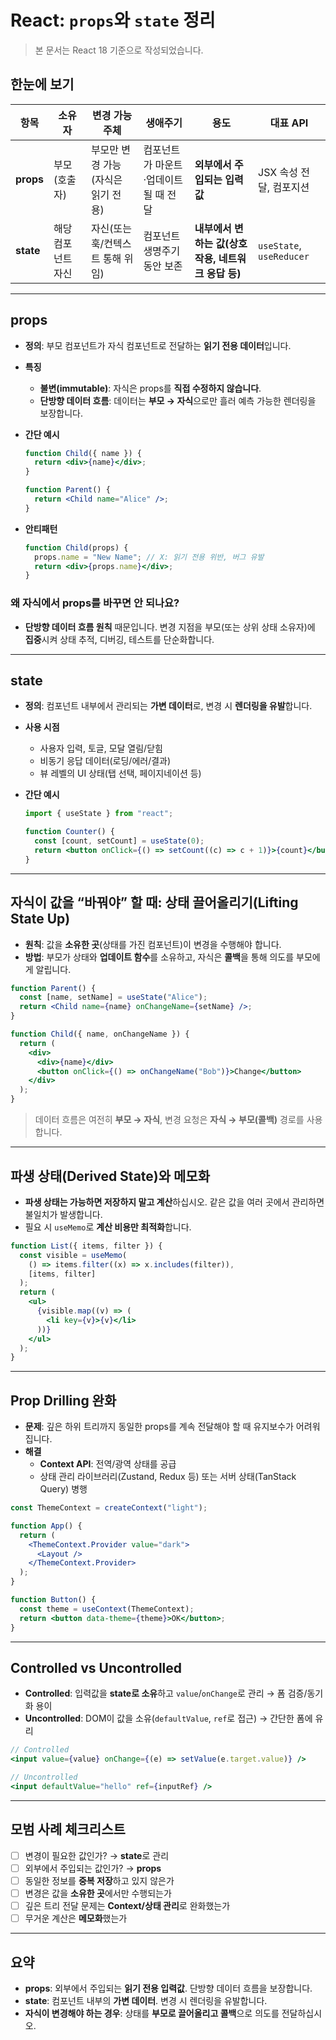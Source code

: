 # React: `props`와 `state` 정리

> 본 문서는 React 18 기준으로 작성되었습니다.

## 한눈에 보기

| 항목      | 소유자             | 변경 가능 주체                     | 생애주기                             | 용도                                               | 대표 API                 |
| --------- | ------------------ | ---------------------------------- | ------------------------------------ | -------------------------------------------------- | ------------------------ |
| **props** | 부모(호출자)       | 부모만 변경 가능(자식은 읽기 전용) | 컴포넌트가 마운트·업데이트될 때 전달 | **외부에서 주입되는 입력값**                       | JSX 속성 전달, 컴포지션  |
| **state** | 해당 컴포넌트 자신 | 자신(또는 훅/컨텍스트 통해 위임)   | 컴포넌트 생명주기 동안 보존          | **내부에서 변하는 값(상호작용, 네트워크 응답 등)** | `useState`, `useReducer` |

---

## props

- **정의**: 부모 컴포넌트가 자식 컴포넌트로 전달하는 **읽기 전용 데이터**입니다.
- **특징**
  - **불변(immutable)**: 자식은 props를 **직접 수정하지 않습니다**.
  - **단방향 데이터 흐름**: 데이터는 **부모 → 자식**으로만 흘러 예측 가능한 렌더링을 보장합니다.
- **간단 예시**

  ```jsx
  function Child({ name }) {
    return <div>{name}</div>;
  }

  function Parent() {
    return <Child name="Alice" />;
  }
  ```

- **안티패턴**
  ```jsx
  function Child(props) {
    props.name = "New Name"; // X: 읽기 전용 위반, 버그 유발
    return <div>{props.name}</div>;
  }
  ```

### 왜 자식에서 props를 바꾸면 안 되나요?

- **단방향 데이터 흐름 원칙** 때문입니다. 변경 지점을 부모(또는 상위 상태 소유자)에 **집중**시켜 상태 추적, 디버깅, 테스트를 단순화합니다.

---

## state

- **정의**: 컴포넌트 내부에서 관리되는 **가변 데이터**로, 변경 시 **렌더링을 유발**합니다.
- **사용 시점**
  - 사용자 입력, 토글, 모달 열림/닫힘
  - 비동기 응답 데이터(로딩/에러/결과)
  - 뷰 레벨의 UI 상태(탭 선택, 페이지네이션 등)
- **간단 예시**

  ```jsx
  import { useState } from "react";

  function Counter() {
    const [count, setCount] = useState(0);
    return <button onClick={() => setCount((c) => c + 1)}>{count}</button>;
  }
  ```

---

## 자식이 값을 “바꿔야” 할 때: 상태 끌어올리기(Lifting State Up)

- **원칙**: 값을 **소유한 곳**(상태를 가진 컴포넌트)이 변경을 수행해야 합니다.
- **방법**: 부모가 상태와 **업데이트 함수**를 소유하고, 자식은 **콜백**을 통해 의도를 부모에게 알립니다.

```jsx
function Parent() {
  const [name, setName] = useState("Alice");
  return <Child name={name} onChangeName={setName} />;
}

function Child({ name, onChangeName }) {
  return (
    <div>
      <div>{name}</div>
      <button onClick={() => onChangeName("Bob")}>Change</button>
    </div>
  );
}
```

> 데이터 흐름은 여전히 **부모 → 자식**, 변경 요청은 **자식 → 부모(콜백)** 경로를 사용합니다.

---

## 파생 상태(Derived State)와 메모화

- **파생 상태는 가능하면 저장하지 말고 계산**하십시오. 같은 값을 여러 곳에서 관리하면 불일치가 발생합니다.
- 필요 시 `useMemo`로 **계산 비용만 최적화**합니다.

```jsx
function List({ items, filter }) {
  const visible = useMemo(
    () => items.filter((x) => x.includes(filter)),
    [items, filter]
  );
  return (
    <ul>
      {visible.map((v) => (
        <li key={v}>{v}</li>
      ))}
    </ul>
  );
}
```

---

## Prop Drilling 완화

- **문제**: 깊은 하위 트리까지 동일한 props를 계속 전달해야 할 때 유지보수가 어려워집니다.
- **해결**
  - **Context API**: 전역/광역 상태를 공급
  - 상태 관리 라이브러리(Zustand, Redux 등) 또는 서버 상태(TanStack Query) 병행

```jsx
const ThemeContext = createContext("light");

function App() {
  return (
    <ThemeContext.Provider value="dark">
      <Layout />
    </ThemeContext.Provider>
  );
}

function Button() {
  const theme = useContext(ThemeContext);
  return <button data-theme={theme}>OK</button>;
}
```

---

## Controlled vs Uncontrolled

- **Controlled**: 입력값을 **state로 소유**하고 `value`/`onChange`로 관리 → 폼 검증/동기화 용이
- **Uncontrolled**: DOM이 값을 소유(`defaultValue`, `ref`로 접근) → 간단한 폼에 유리

```jsx
// Controlled
<input value={value} onChange={(e) => setValue(e.target.value)} />

// Uncontrolled
<input defaultValue="hello" ref={inputRef} />
```

---

## 모범 사례 체크리스트

- [ ] 변경이 필요한 값인가? → **state**로 관리
- [ ] 외부에서 주입되는 값인가? → **props**
- [ ] 동일한 정보를 **중복 저장**하고 있지 않은가
- [ ] 변경은 값을 **소유한 곳**에서만 수행되는가
- [ ] 깊은 트리 전달 문제는 **Context/상태 관리**로 완화했는가
- [ ] 무거운 계산은 **메모화**했는가

---

## 요약

- **props**: 외부에서 주입되는 **읽기 전용 입력값**. 단방향 데이터 흐름을 보장합니다.
- **state**: 컴포넌트 내부의 **가변 데이터**. 변경 시 렌더링을 유발합니다.
- **자식이 변경해야 하는 경우**: 상태를 **부모로 끌어올리고 콜백**으로 의도를 전달하십시오.
